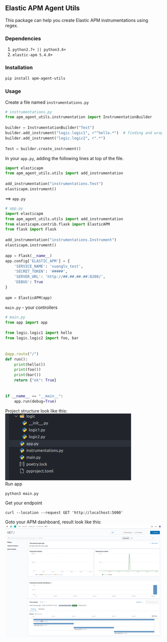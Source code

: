 ## Elastic APM Agent Utils
This package can help you create Elastic APM instrumentations using regex.

### Dependencies
1. `python2.7+ || python3.6+`  
2. `elastic-apm 5.4.0+`  

### Installation
```sh
pip install apm-agent-utils
```

### Usage
Create a file named `instrumentations.py`
```python
# instrumentations.py
from apm_agent_utils.instrumentation import InstrumentationBuilder

builder = InstrumentationBuilder("Test")
builder.add_instrument("logic.logic1", r"^hello.*")  # finding and wrapping your funtions by regex
builder.add_instrument("logic.logic2", r".*")

Test = builder.create_instrument()
```
In your `app.py`, adding the following lines at top of the file.  
```python
import elasticapm
from apm_agent_utils.utils import add_instrumentation

add_instrumentation("instrumentations.Test")
elasticapm.instrument()
```
==> `app.py`  
```python
# app.py
import elasticapm
from apm_agent_utils.utils import add_instrumentation
from elasticapm.contrib.flask import ElasticAPM
from flask import Flask

add_instrumentation("instrumentations.Instrument")
elasticapm.instrument()

app = Flask(__name__)
app.config['ELASTIC_APM'] = {
    'SERVICE_NAME': 'vuonglv_test',
    'SECRET_TOKEN': '#####',
    'SERVER_URL': 'http://##.##.##.##:8200/',
    'DEBUG': True
}

apm = ElasticAPM(app)
```
`main.py` - your controllers
```python
# main.py
from app import app

from logic.logic1 import hello
from logic.logic2 import foo, bar


@app.route("/")
def run():
    print(hello())
    print(foo())
    print(bar())
    return {"ok": True}


if __name__ == "__main__":
    app.run(debug=True)
```
Project structure look like this:  
![structure](screenshots/structure.png)  
Run app
```bash
python3 main.py
```
Get your endpoint
```curl
curl --location --request GET 'http://localhost:5000'
```
Goto your APM dashboard, result look like this:
![successful dashboard](screenshots/dashboard.png)

